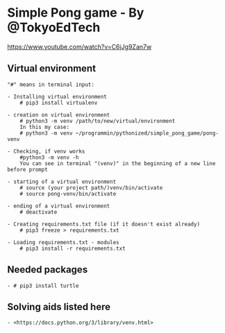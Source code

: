 # Simple Pong game  - By @TokyoEdTech

<https://www.youtube.com/watch?v=C6jJg9Zan7w>

## Virtual environment

    "#" means in terminal input:

    - Installing virtual environment
        # pip3 install virtualenv

    - creation on virtual environment
        # python3 -m venv /path/to/new/virtual/environment
        In this my case:
        # python3 -m venv ~/programmin/pythonized/simple_pong_game/pong-venv

    - Checking, if venv works
        #python3 -m venv -h
        You can see in terminal "(venv)" in the beginning of a new line before prompt

    - starting of a virtual environment
        # source (your project path/)venv/bin/activate
        # source pong-venv/bin/activate

    - ending of a virtual environment
        # deactivate

    - Creating requirements.txt file (if it doesn't exist already)
        # pip3 freeze > requirements.txt
    
    - Loading requirements.txt - modules
        # pip3 install -r requirements.txt

## Needed packages

    - # pip3 install turtle

## Solving aids listed here

    - <https://docs.python.org/3/library/venv.html>
